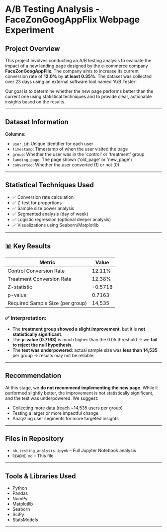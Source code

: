 #  A/B Testing Analysis - FaceZonGoogAppFlix Webpage Experiment

##  Project Overview

This project involves conducting an A/B testing analysis to evaluate the impact of a new landing page designed by the e-commerce company **FaceZonGoogAppFlix**. The company aims to increase its current conversion rate of **12.0%** by **at least 0.35%**. The dataset was collected over 23 days using an external software tool named 'A/B Tester'.

Our goal is to determine whether the new page performs better than the current one using statistical techniques and to provide clear, actionable insights based on the results.

---

##  Dataset Information

**Columns:**
- `user_id`: Unique identifier for each user
- `timestamp`: Timestamp of when the user visited the page
- `group`: Whether the user was in the 'control' or 'treatment' group
- `landing_page`: The page shown ('old_page' or 'new_page')
- `converted`: Whether the user converted (1) or not (0)

---

##  Statistical Techniques Used

- ✅ Conversion rate calculation
- ✅ Z-test for proportions
- ✅ Sample size power analysis
- ✅ Segmented analysis (day of week)
- ✅ Logistic regression (optional deeper analysis)
- ✅ Visualizations using Seaborn/Matplotlib

---

## 📊 Key Results

| Metric                        | Value          |
|------------------------------|----------------|
| Control Conversion Rate      | 12.11%         |
| Treatment Conversion Rate    | 12.38%         |
| Z-statistic                  | -0.5718        |
| p-value                      | 0.7163         |
| Required Sample Size (per group) | 14,535     |

### ✅ Interpretation:

- The **treatment group showed a slight improvement**, but it is **not statistically significant**.
- The **p-value (0.7163)** is much higher than the 0.05 threshold → we **fail to reject the null hypothesis**.
- The **test was underpowered**: actual sample size was **less than 14,535** per group → results may not be reliable.

---

##  Recommendation

At this stage, we **do not recommend implementing the new page**. While it performed slightly better, the improvement is not statistically significant, and the test was underpowered. We suggest:

- Collecting more data (reach ~14,535 users per group)
- Testing a larger or more impactful change
- Analyzing user segments for more targeted insights

---

##  Files in Repository

- `ab_testing_analysis.ipynb` – Full Jupyter Notebook analysis
- `README.md` – This file


---

##  Tools & Libraries Used

- Python
- Pandas
- NumPy
- Matplotlib
- Seaborn
- SciPy
- StatsModels

---



